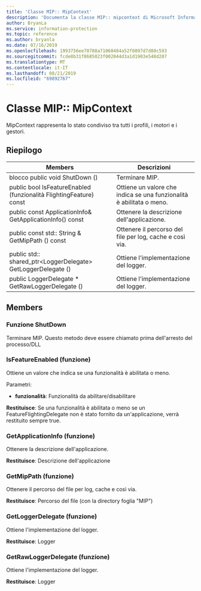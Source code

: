 ```yaml
---
title: 'Classe MIP:: MipContext'
description: 'Documenta la classe MIP:: mipcontext di Microsoft Information Protection (MIP) SDK.'
author: BryanLa
ms.service: information-protection
ms.topic: reference
ms.author: bryanla
ms.date: 07/16/2019
ms.openlocfilehash: 1993756ee70788a71060484a52f0897d7d80c593
ms.sourcegitcommit: fcde8b31f8685023f002044d3a1d1903e548d207
ms.translationtype: MT
ms.contentlocale: it-IT
ms.lasthandoff: 08/21/2019
ms.locfileid: "69892767"
---
```

# <a name="class-mipmipcontext"></a>Classe MIP:: MipContext 
MipContext rappresenta lo stato condiviso tra tutti i profili, i motori e i gestori.
  
## <a name="summary"></a>Riepilogo
 Members                        | Descrizioni                                
--------------------------------|---------------------------------------------
blocco public void ShutDown ()  |  Terminare MIP.
public bool IsFeatureEnabled (funzionalità FlightingFeature) const  |  Ottiene un valore che indica se una funzionalità è abilitata o meno.
public const ApplicationInfo& GetApplicationInfo() const  |  Ottenere la descrizione dell'applicazione.
public const std:: String & GetMipPath () const  |  Ottenere il percorso del file per log, cache e così via.
public std:: shared_ptr\<LoggerDelegate\> GetLoggerDelegate ()  |  Ottiene l'implementazione del logger.
public LoggerDelegate * GetRawLoggerDelegate ()  |  Ottiene l'implementazione del logger.
  
## <a name="members"></a>Members
  
### <a name="shutdown-function"></a>Funzione ShutDown
Terminare MIP.
Questo metodo deve essere chiamato prima dell'arresto del processo/DLL
  
### <a name="isfeatureenabled-function"></a>IsFeatureEnabled (funzione)
Ottiene un valore che indica se una funzionalità è abilitata o meno.

Parametri:  
* **funzionalità**: Funzionalità da abilitare/disabilitare



  
**Restituisce**: Se una funzionalità è abilitata o meno se un FeatureFlightingDelegate non è stato fornito da un'applicazione, verrà restituito sempre true.
  
### <a name="getapplicationinfo-function"></a>GetApplicationInfo (funzione)
Ottenere la descrizione dell'applicazione.

  
**Restituisce**: Descrizione dell'applicazione
  
### <a name="getmippath-function"></a>GetMipPath (funzione)
Ottenere il percorso del file per log, cache e così via.

  
**Restituisce**: Percorso del file (con la directory foglia "MIP")
  
### <a name="getloggerdelegate-function"></a>GetLoggerDelegate (funzione)
Ottiene l'implementazione del logger.

  
**Restituisce**: Logger
  
### <a name="getrawloggerdelegate-function"></a>GetRawLoggerDelegate (funzione)
Ottiene l'implementazione del logger.

  
**Restituisce**: Logger